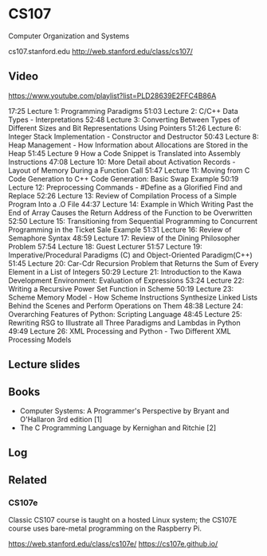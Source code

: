 CS107
=====

Computer Organization and Systems

cs107.stanford.edu
http://web.stanford.edu/class/cs107/

## Video

https://www.youtube.com/playlist?list=PLD28639E2FFC4B86A

17:25   Lecture 1: Programming Paradigms
51:03   Lecture 2: C/C++ Data Types - Interpretations
52:48   Lecture 3: Converting Between Types of Different Sizes and Bit Representations Using Pointers
51:26   Lecture 6: Integer Stack Implementation - Constructor and Destructor
50:43   Lecture 8: Heap Management - How Information about Allocations are Stored in the Heap
51:45   Lecture 9 How a Code Snippet is Translated into Assembly Instructions
47:08   Lecture 10: More Detail about Activation Records - Layout of Memory During a Function Call
51:47   Lecture 11: Moving from C Code Generation to C++ Code Generation: Basic Swap Example
50:19   Lecture 12: Preprocessing Commands - #Define as a Glorified Find and Replace
52:26   Lecture 13: Review of Compilation Process of a Simple Program Into a .O File
44:37   Lecture 14: Example in Which Writing Past the End of Array Causes the Return Address of the Function to be Overwritten
52:50   Lecture 15: Transitioning from Sequential Programming to Concurrent Programming in the Ticket Sale Example
51:31   Lecture 16: Review of Semaphore Syntax
48:59   Lecture 17: Review of the Dining Philosopher Problem
57:54   Lecture 18: Guest Lecturer
51:57   Lecture 19: Imperative/Procedural Paradigms (C) and Object-Oriented Paradigm(C++)
51:45   Lecture 20: Car-Cdr Recursion Problem that Returns the Sum of Every Element in a List of Integers
50:29   Lecture 21: Introduction to the Kawa Development Environment: Evaluation of Expressions
53:24   Lecture 22: Writing a Recursive Power Set Function in Scheme
50:19   Lecture 23: Scheme Memory Model - How Scheme Instructions Synthesize Linked Lists Behind the Scenes and Perform Operations on Them
48:38   Lecture 24: Overarching Features of Python: Scripting Language
48:45   Lecture 25: Rewriting RSG to Illustrate all Three Paradigms and Lambdas in Python
49:49   Lecture 26: XML Processing and Python - Two Different XML Processing Models




## Lecture slides

## Books
- Computer Systems: A Programmer's Perspective by Bryant and O'Hallaron 3rd edition [1]
- The C Programming Language by Kernighan and Ritchie                               [2]

## Log

## Related

### CS107e
Classic CS107 course is taught on a hosted Linux system; the CS107E course uses bare-metal
programming on the Raspberry Pi.

https://web.stanford.edu/class/cs107e/
https://cs107e.github.io/
